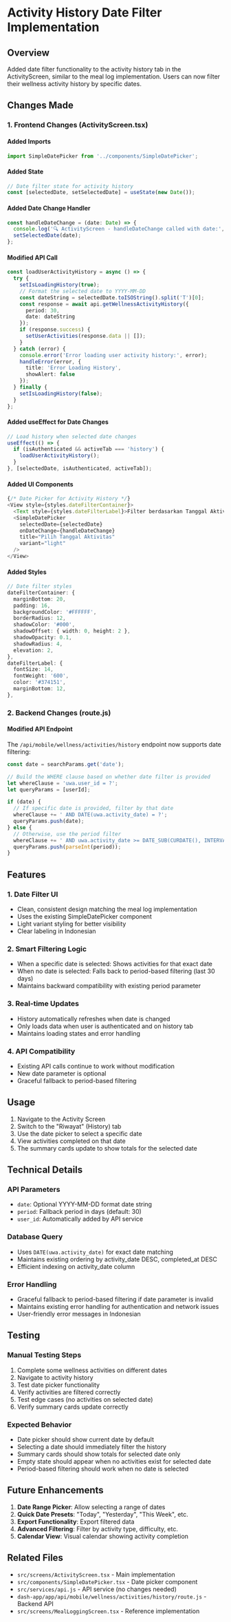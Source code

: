 # Activity History Date Filter Implementation

## Overview
Added date filter functionality to the activity history tab in the ActivityScreen, similar to the meal log implementation. Users can now filter their wellness activity history by specific dates.

## Changes Made

### 1. Frontend Changes (ActivityScreen.tsx)

#### Added Imports
```typescript
import SimpleDatePicker from '../components/SimpleDatePicker';
```

#### Added State
```typescript
// Date filter state for activity history
const [selectedDate, setSelectedDate] = useState(new Date());
```

#### Added Date Change Handler
```typescript
const handleDateChange = (date: Date) => {
  console.log('🔍 ActivityScreen - handleDateChange called with date:', date);
  setSelectedDate(date);
};
```

#### Modified API Call
```typescript
const loadUserActivityHistory = async () => {
  try {
    setIsLoadingHistory(true);
    // Format the selected date to YYYY-MM-DD
    const dateString = selectedDate.toISOString().split('T')[0];
    const response = await api.getWellnessActivityHistory({ 
      period: 30,
      date: dateString 
    });
    if (response.success) {
      setUserActivities(response.data || []);
    }
  } catch (error) {
    console.error('Error loading user activity history:', error);
    handleError(error, {
      title: 'Error Loading History',
      showAlert: false
    });
  } finally {
    setIsLoadingHistory(false);
  }
};
```

#### Added useEffect for Date Changes
```typescript
// Load history when selected date changes
useEffect(() => {
  if (isAuthenticated && activeTab === 'history') {
    loadUserActivityHistory();
  }
}, [selectedDate, isAuthenticated, activeTab]);
```

#### Added UI Components
```typescript
{/* Date Picker for Activity History */}
<View style={styles.dateFilterContainer}>
  <Text style={styles.dateFilterLabel}>Filter berdasarkan Tanggal Aktivitas:</Text>
  <SimpleDatePicker
    selectedDate={selectedDate}
    onDateChange={handleDateChange}
    title="Pilih Tanggal Aktivitas"
    variant="light"
  />
</View>
```

#### Added Styles
```typescript
// Date filter styles
dateFilterContainer: {
  marginBottom: 20,
  padding: 16,
  backgroundColor: '#FFFFFF',
  borderRadius: 12,
  shadowColor: '#000',
  shadowOffset: { width: 0, height: 2 },
  shadowOpacity: 0.1,
  shadowRadius: 4,
  elevation: 2,
},
dateFilterLabel: {
  fontSize: 14,
  fontWeight: '600',
  color: '#374151',
  marginBottom: 12,
},
```

### 2. Backend Changes (route.js)

#### Modified API Endpoint
The `/api/mobile/wellness/activities/history` endpoint now supports date filtering:

```javascript
const date = searchParams.get('date');

// Build the WHERE clause based on whether date filter is provided
let whereClause = 'uwa.user_id = ?';
let queryParams = [userId];

if (date) {
  // If specific date is provided, filter by that date
  whereClause += ' AND DATE(uwa.activity_date) = ?';
  queryParams.push(date);
} else {
  // Otherwise, use the period filter
  whereClause += ' AND uwa.activity_date >= DATE_SUB(CURDATE(), INTERVAL ? DAY)';
  queryParams.push(parseInt(period));
}
```

## Features

### 1. Date Filter UI
- Clean, consistent design matching the meal log implementation
- Uses the existing SimpleDatePicker component
- Light variant styling for better visibility
- Clear labeling in Indonesian

### 2. Smart Filtering Logic
- When a specific date is selected: Shows activities for that exact date
- When no date is selected: Falls back to period-based filtering (last 30 days)
- Maintains backward compatibility with existing period parameter

### 3. Real-time Updates
- History automatically refreshes when date is changed
- Only loads data when user is authenticated and on history tab
- Maintains loading states and error handling

### 4. API Compatibility
- Existing API calls continue to work without modification
- New date parameter is optional
- Graceful fallback to period-based filtering

## Usage

1. Navigate to the Activity Screen
2. Switch to the "Riwayat" (History) tab
3. Use the date picker to select a specific date
4. View activities completed on that date
5. The summary cards update to show totals for the selected date

## Technical Details

### API Parameters
- `date`: Optional YYYY-MM-DD format date string
- `period`: Fallback period in days (default: 30)
- `user_id`: Automatically added by API service

### Database Query
- Uses `DATE(uwa.activity_date)` for exact date matching
- Maintains existing ordering by activity_date DESC, completed_at DESC
- Efficient indexing on activity_date column

### Error Handling
- Graceful fallback to period-based filtering if date parameter is invalid
- Maintains existing error handling for authentication and network issues
- User-friendly error messages in Indonesian

## Testing

### Manual Testing Steps
1. Complete some wellness activities on different dates
2. Navigate to activity history
3. Test date picker functionality
4. Verify activities are filtered correctly
5. Test edge cases (no activities on selected date)
6. Verify summary cards update correctly

### Expected Behavior
- Date picker should show current date by default
- Selecting a date should immediately filter the history
- Summary cards should show totals for selected date only
- Empty state should appear when no activities exist for selected date
- Period-based filtering should work when no date is selected

## Future Enhancements

1. **Date Range Picker**: Allow selecting a range of dates
2. **Quick Date Presets**: "Today", "Yesterday", "This Week", etc.
3. **Export Functionality**: Export filtered data
4. **Advanced Filtering**: Filter by activity type, difficulty, etc.
5. **Calendar View**: Visual calendar showing activity completion

## Related Files

- `src/screens/ActivityScreen.tsx` - Main implementation
- `src/components/SimpleDatePicker.tsx` - Date picker component
- `src/services/api.js` - API service (no changes needed)
- `dash-app/app/api/mobile/wellness/activities/history/route.js` - Backend API
- `src/screens/MealLoggingScreen.tsx` - Reference implementation
